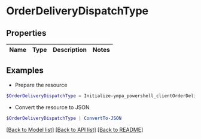 # OrderDeliveryDispatchType
## Properties

Name | Type | Description | Notes
------------ | ------------- | ------------- | -------------

## Examples

- Prepare the resource
```powershell
$OrderDeliveryDispatchType = Initialize-ympa_powershell_clientOrderDeliveryDispatchType 
```

- Convert the resource to JSON
```powershell
$OrderDeliveryDispatchType | ConvertTo-JSON
```

[[Back to Model list]](../README.md#documentation-for-models) [[Back to API list]](../README.md#documentation-for-api-endpoints) [[Back to README]](../README.md)

